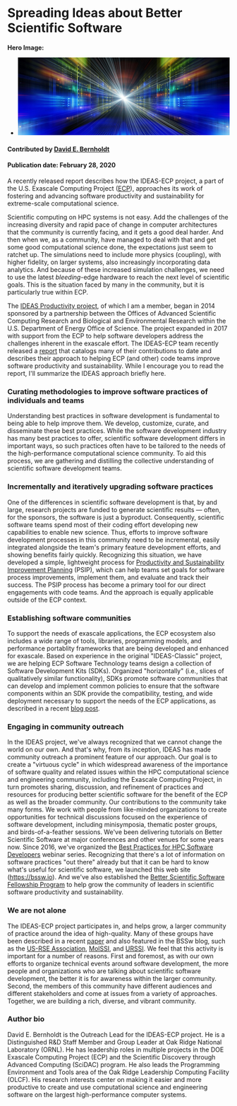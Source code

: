 # Spreading Ideas about Better Scientific Software

**Hero Image:**

 - <img src='../../images/Blog_0225_Computational.jpg' />

#### Contributed by [David E. Bernholdt](https://github.com/bernhold "David Bernholdt GitHub Profile")

#### Publication date: February 28, 2020

A recently released report describes how the IDEAS-ECP project, a part of the U.S. Exascale Computing Project ([ECP](https://exascaleproject.org)), approaches its work of fostering and advancing software productivity and sustainability for extreme-scale computational science. 

Scientific computing on HPC systems is not easy. Add the challenges of the increasing diversity and rapid pace of change in computer architectures that the community is currently facing, and it gets a good deal harder. And then when we, as a community, have managed to deal with that and get some good computational science done, the expectations just seem to ratchet up. The simulations need to include more physics (coupling), with higher fidelity, on larger systems, also increasingly incorporating data analytics. And because of these increased simulation challenges, we need to use the latest *bleeding*-edge hardware to reach the next level of scientific goals. This is the situation faced by many in the community, but it is particularly true within ECP.

The [IDEAS Productivity project](https://ideas-productivity.org/), of which I am a member, began in 2014 sponsored by a partnership between the Offices of Advanced Scientific Computing Research and Biological and Environmental Research within the U.S. Department of Energy Office of Science. The project expanded in 2017 with support from the ECP to help software developers address the challenges inherent in the exascale effort. The IDEAS-ECP team recently released a [report](https://doi.org/10.2172/1606662) that catalogs many of their contributions to date and describes their approach to helping ECP (and other) code teams improve software productivity and sustainability. While I encourage you to read the report, I'll summarize the IDEAS approach briefly here.

### Curating methodologies to improve software practices of individuals and teams

Understanding best practices in software development is fundamental to being able to help improve them.  We develop, customize, curate, and disseminate these best practices. While the software development industry has many best practices to offer, scientific software development differs in important ways, so such practices often have to be tailored to the needs of the high-performance computational science community. To aid this process, we are gathering and distilling the collective understanding of scientific software development teams. 

### Incrementally and iteratively upgrading software practices

One of the differences in scientific software development is that, by and large, research projects are funded to generate scientific results — often, for the sponsors, the software is just a byproduct. Consequently, scientific software teams spend most of their coding effort developing new capabilities to enable new science. Thus, efforts to improve software development processes in this community need to be incremental, easily integrated alongside the team's primary feature development efforts, and showing benefits fairly quickly. Recognizing this situation, we have developed a simple, lightweight process for [Productivity and Sustainability Improvement Planning](https://bssw.io/psip) (PSIP), which can help teams set goals for software process improvements, implement them, and evaluate and track their success. The PSIP process has become a primary tool for our direct engagements with code teams.  And the approach is equally applicable outside of the ECP context.

### Establishing software communities

To support the needs of exascale applications, the ECP ecosystem also includes a wide range of tools, libraries, programming models, and performance portablity frameworks that are being developed and enhanced for exascale. Based on experience in the original "IDEAS-Classic" project, we are helping ECP Software Technology teams design a collection of Software Development Kits (SDKs). Organized "horizontally" (i.e., slices of qualitatively similar functionality), SDKs promote software communities that can develop and implement common policies to ensure that the software components within an SDK provide the compatibility, testing, and wide deployment necessary to support the needs of the ECP applications, as described in a recent [blog post](https://bssw.io/blog_posts/building-community-through-software-policies).

### Engaging in community outreach

In the IDEAS project, we've always recognized that we cannot change the world on our own. And that's why, from its inception, IDEAS has made community outreach a prominent feature of our approach. Our goal is to create a "virtuous cycle" in which widespread awareness of the importance of software quality and related issues within the HPC computational science and engineering community, including the Exascale Computing Project, in turn promotes sharing, discussion, and refinement of practices and resources for producing better scientific software for the benefit of the ECP as well as the broader community.  Our contributions to the community take many forms. We work with people from like-minded organizations to create opportunities for technical discussions focused on the experience of software development, including minisymposia, thematic poster groups, and birds-of-a-feather sessions. We've been delivering tutorials on Better Scientific Software at major conferences and other venues for some years now. Since 2016, we've organized the [Best Practices for HPC Software Developers](https://bssw.io/items/best-practices-for-hpc-software-developers-webinar-series) webinar series. Recognizing that there's a lot of information on software practices "out there" already but that it can be hard to know what's useful for scientific software, we launched this web site (https://bssw.io). And we've also established the [Better Scientific Software Fellowship Program](https://bssw.io/fellowship) to help grow the community of leaders in scientific software productivity and sustainability.

### We are not alone

The IDEAS-ECP project participates in, and helps grow, a larger community of practice around the idea of high-quality. Many of these groups have been described in a recent [paper](https://bssw.io/items/exploring-community-organizations-and-their-role-in-emerging-software-ecosystems) and also featured in the BSSw blog, such as the [US-RSE Association](https://bssw.io/blog_posts/us-research-software-engineer-us-rse-association), [MolSSI](https://bssw.io/blog_posts/software-sustainability-in-the-molecular-sciences), and [URSSI](https://bssw.io/blog_posts/urssi-conceptualizing-a-us-research-software-sustainability-institute). We feel that this activity is important for a number of reasons. First and foremost, as with our own efforts to organize technical events around software development, the more people and organizations who are talking about scientific software development, the better it is for awareness within the larger community. Second, the members of this community have different audiences and different stakeholders and come at issues from a variety of approaches. Together, we are building a rich, diverse, and vibrant community.

### Author bio

David E. Bernholdt is the Outreach Lead for the IDEAS-ECP project. He is a Distinguished R&D Staff Member and Group Leader at Oak Ridge National Laboratory (ORNL). He has leadership roles in multiple projects in the DOE Exascale Computing Project (ECP) and the Scientific Discovery through Advanced Computing (SciDAC) program. He also leads the Programming Environment and Tools area of the Oak Ridge Leadership Computing Facility (OLCF). His research interests center on making it easier and more productive to create and use computational science and engineering software on the largest high-performance computer systems.

<!---
Publish: yes
RSS update: 2020-02-28
Categories: Planning, Collaboration
Topics: Software Engineering, Projects and Organizations
Tags: bssw-blog-article
Level: 2
Prerequisites: default
Aggregate: none
--->
